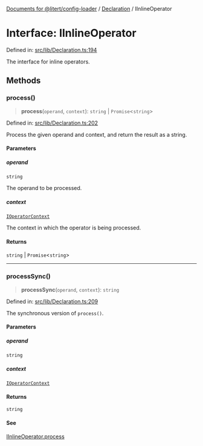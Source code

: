 [Documents for @litert/config-loader](../../index.md) / [Declaration](../index.md) / IInlineOperator

# Interface: IInlineOperator

Defined in: [src/lib/Declaration.ts:194](https://github.com/litert/config-loader.js/blob/master/src/lib/Declaration.ts#L194)

The interface for inline operators.

## Methods

### process()

> **process**(`operand`, `context`): `string` \| `Promise`\<`string`\>

Defined in: [src/lib/Declaration.ts:202](https://github.com/litert/config-loader.js/blob/master/src/lib/Declaration.ts#L202)

Process the given operand and context, and return the result as a string.

#### Parameters

##### operand

`string`

The operand to be processed.

##### context

[`IOperatorContext`](IOperatorContext.md)

The context in which the operator is being processed.

#### Returns

`string` \| `Promise`\<`string`\>

***

### processSync()

> **processSync**(`operand`, `context`): `string`

Defined in: [src/lib/Declaration.ts:209](https://github.com/litert/config-loader.js/blob/master/src/lib/Declaration.ts#L209)

The synchronous version of `process()`.

#### Parameters

##### operand

`string`

##### context

[`IOperatorContext`](IOperatorContext.md)

#### Returns

`string`

#### See

[IInlineOperator.process](#process)
